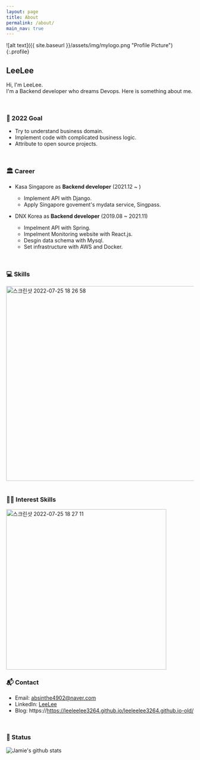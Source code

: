 ```yaml
---
layout: page
title: About
permalink: /about/
main_nav: true
---
```


![alt text]({{ site.baseurl }}/assets/img/mylogo.png "Profile Picture"){:.profile}

## LeeLee
Hi, I'm LeeLee. <br>
I'm a Backend developer who dreams Devops. Here is something about me. <br>

<br>

### 🥇 2022 Goal
- Try to understand business domain.  <br>
- Implement code with complicated business logic. <br>
- Attribute to open source projects. <br>

<br>

### 🏛️ Career
- Kasa Singapore as **Backend developer** (2021.12 ~ )
  - Implement API with Django.
  - Apply Singapore govement's mydata service, Singpass.

- DNX Korea as **Backend developer** (2019.08 ~ 2021.11)
  - Impelment API with Spring.
  - Impelment Monitoring website with React.js.
  - Desgin data schema with Mysql.
  - Set infrastructure with AWS and Docker.


<br>

### 💻 Skills

<img width="522" alt="스크린샷 2022-07-25 18 26 58" src="https://user-images.githubusercontent.com/35620531/180744877-656a7f88-9773-48f0-aa98-7c1c60913ba4.png">

<br>
<br>

### 👩‍💻 Interest Skills

<img width="430" alt="스크린샷 2022-07-25 18 27 11" src="https://user-images.githubusercontent.com/35620531/180744931-886f368e-59ee-41e2-8275-f2aed404619c.png">

<br>

### 📬 Contact
- Email: <a href = "mailto: absinthe4902@naver.com">absinthe4902@naver.com</a>
- LinkedIn: [LeeLee](https://www.linkedin.com/in/seungmin4035/)
- Blog: https://https://leeleelee3264.github.io/leeleelee3264.github.io-old/

<br>


### 🧐 Status

![Jamie's github stats](https://github-readme-stats.vercel.app/api?username=leeleelee3264&show_icons=true&hide_border=true&theme=radical)
